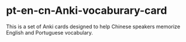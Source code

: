 # pt-en-cn-Anki-vocaburary-card
This is a set of Anki cards designed to help Chinese speakers memorize English and Portuguese vocabulary.
